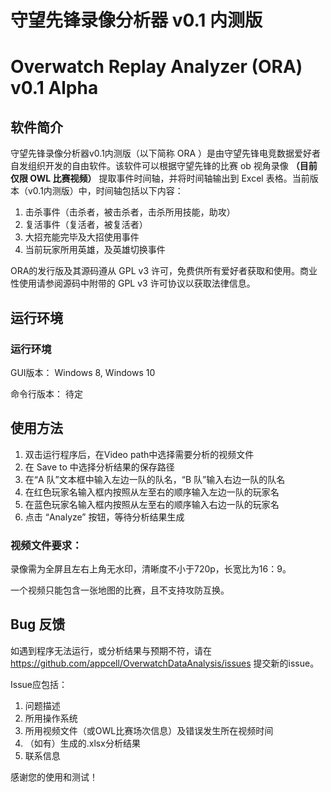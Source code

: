 # 守望先锋录像分析器 v0.1 内测版

# Overwatch Replay Analyzer (ORA) v0.1 Alpha

## 软件简介

守望先锋录像分析器v0.1内测版（以下简称 ORA ）是由守望先锋电竞数据爱好者自发组织开发的自由软件。该软件可以根据守望先锋的比赛 ob 视角录像 __（目前仅限 OWL 比赛视频）__ 提取事件时间轴，并将时间轴输出到 Excel 表格。当前版本（v0.1内测版）中，时间轴包括以下内容：

1. 击杀事件（击杀者，被击杀者，击杀所用技能，助攻）
2. 复活事件（复活者，被复活者）
3. 大招充能完毕及大招使用事件
4. 当前玩家所用英雄，及英雄切换事件

ORA的发行版及其源码遵从 GPL v3 许可，免费供所有爱好者获取和使用。商业性使用请参阅源码中附带的 GPL v3 许可协议以获取法律信息。

## 运行环境

### 运行环境

GUI版本： Windows 8, Windows 10

命令行版本： 待定

## 使用方法

1. 双击运行程序后，在Video path中选择需要分析的视频文件
2. 在 Save to 中选择分析结果的保存路径
3. 在“A 队”文本框中输入左边一队的队名，“B 队”输入右边一队的队名
4. 在红色玩家名输入框内按照从左至右的顺序输入左边一队的玩家名
5. 在蓝色玩家名输入框内按照从左至右的顺序输入右边一队的玩家名
6. 点击 “Analyze” 按钮，等待分析结果生成

### 视频文件要求： 

录像需为全屏且左右上角无水印，清晰度不小于720p，长宽比为16：9。

一个视频只能包含一张地图的比赛，且不支持攻防互换。

## Bug 反馈

如遇到程序无法运行，或分析结果与预期不符，请在 https://github.com/appcell/OverwatchDataAnalysis/issues 提交新的issue。

Issue应包括：
1. 问题描述
1. 所用操作系统
2. 所用视频文件（或OWL比赛场次信息）及错误发生所在视频时间
3. （如有）生成的.xlsx分析结果
4. 联系信息

感谢您的使用和测试！
